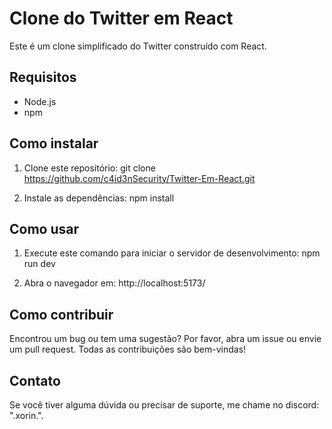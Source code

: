 # Clone do Twitter em React

Este é um clone simplificado do Twitter construído com React.

## Requisitos

- Node.js
- npm

## Como instalar

1. Clone este repositório:
git clone https://github.com/c4id3nSecurity/Twitter-Em-React.git

2. Instale as dependências:
npm install

## Como usar

1. Execute este comando para iniciar o servidor de desenvolvimento:
npm run dev

2. Abra o navegador em:
http://localhost:5173/

## Como contribuir

Encontrou um bug ou tem uma sugestão? Por favor, abra um issue ou envie um pull request. Todas as contribuições são bem-vindas!

## Contato

Se você tiver alguma dúvida ou precisar de suporte, me chame no discord: ".xorin.".
